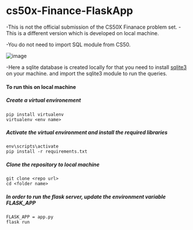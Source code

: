 # cs50x-Finance-FlaskApp

-This is not the official submission of the CS50X Finanace problem set.
-This is a different version which is developed on local machine.

-You do not need to import SQL module from CS50.

![image](https://user-images.githubusercontent.com/38485662/199548453-f183d633-5616-4539-87af-9229c5fcd7ae.png)

-Here a sqlite database is created locally for that you need to install [sqlite3](https://www.sqlite.org/download.html) on your machine.
and import the sqlite3 module to run the queries.

#### To run this on local machine 

##### Create a virtual environement
```
pip install virtualenv
virtualenv <env name>
```
##### Activate the virtual environment and install the required libraries
```
env\scripts\activate
pip install -r requirements.txt
```



##### Clone the repository to local machine
```
git clone <repo url>
cd <folder name>
```

##### In order to run the flask server, update the environment variable FLASK_APP
```
FLASK_APP = app.py
flask run
```

